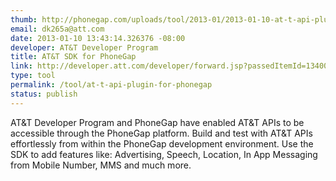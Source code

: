 ```yaml
---
thumb: http://phonegap.com/uploads/tool/2013-01/2013-01-10-at-t-api-plugin-for-phonegap.jpg
email: dk265a@att.com
date: 2013-01-10 13:43:14.326376 -08:00
developer: AT&T Developer Program
title: AT&T SDK for PhoneGap
link: http://developer.att.com/developer/forward.jsp?passedItemId=13400574&sid=64117&utm_source=Phonegap&utm_medium=PartnerURL&utm_Campaign=PhonegapLinkExchange
type: tool
permalink: /tool/at-t-api-plugin-for-phonegap
status: publish
---
```


AT&T Developer Program and PhoneGap have enabled AT&T APIs to be accessible through the PhoneGap platform. Build and test with AT&T APIs effortlessly from within the PhoneGap development environment. Use the SDK to add features like: Advertising, Speech, Location, In App Messaging from Mobile Number, MMS and much more.
